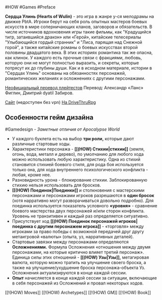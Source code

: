 #HOW  #Games #Preface

**Сердца Улинь (Hearts of Wulin)** - это игра в жанре у-ся мелодрамы на движке PbtA. Игроки берут на себя роль опытных мастеров боевых искусств в мире соперничающих кланов, заговоров и обязательств. В числе источников вдохновения игры такие фильмы, как "Крадущийся тигр, затаившийся дракон» или «Герой», китайские телесериалы "Улыбающийся гордый странник" и "Лиса, парящая над Снежной горой", а также китайские романы о боевых искусствах второй половины двадцатого века. В этих историях романтика так же опасна, как клинок. У каждого есть прочные связи с фракциями, любовь, которую они не могут полностью выразить, и секреты, которые потрясут их до глубины души. Как и в исходном материале, истории в "Сердцах Улинь" основаны на обязанностях персонажей, романтических желаниях и осложнениях с другими персонажами.

[Неофициальный перевод плейтестов](https://nestnest.notion.site/95fb45ee5fc74f37a594a5732e3b677c)
Перевод: Александр «Ланс» Фиглин, Дмитрий dyatil Забиров.

[Сайт](https://www.gauntlet-rpg.com/hearts-of-wulin.html) (недоступен без vpn)
[На DriveThruRpg](https://www.drivethrurpg.com/en/product/365014/hearts-of-wulin)

## Особенности гейм дизайна
#Gamedesign *- Заметные отличия от Apocalypse World*
- У каждого буклета есть на выбор **три роли,** которые дают различные стартовые ходы.
- Характеристики персонажа - **[[(HOW) Стихии|стихии]]** (земля, огонь, вода, металл и дерево), по умолчанию для любого хода можно использовать любую характеристику. Одна из стихий становится стихией боевого стиля, для рода боя используется только она, для хода внутреннего психологического конфликта - любая, кроме нее. 
- Разновидность урона - блокирование стихии. Заблокированную стихию нельзя использовать для бросков.
- **[[(HOW) Поединок|Поединки]]** и столкновения с мастерскими персонажами и персонажами игроков разрешаются в **один бросок** (хотя нарративно могут разворачиваться довольно подробно). Для поединка используется показатель условного **«уровня»** - сравнение боевого мастерства двух персонажей и/или сторон конфликта. Уровень не транзитивен и каждый раз определяется ситуативно. 
- Присутствует ход **[[(HOW) Поединок персонажей игроков|поединка с другим персонажем игрока]]** - «торговля» между игроками за право победы с возможной передачей друг другу метаигровой «валюты» (опыта, уз, нарративных деталей). 
- Стартовые завязки между персонажами определяются **Осложнениями.** Формула Осложнения «отношения между двумя персонажами, на которые критично влияет третий персонаж». Единица силы этих отношений - **[[(HOW) Узы|Узы]],** метагировая валюта, которую можно тратить на улучшение своего броска, а также на улучшение/ухудшение броска персонажа-объекта Уз. Осложнения актуализируются в конце каждой сессии.
- **Опыт** начисляется в конце каждой сессии за ситуации, включающие в себя персонажей из Осложнений и провал некоторых ходов.

[[!(HOW) Moves]]
[[!(HOW) Archetypes]]
[[!(HOW) GM]]
[[!(HOW) Book]]